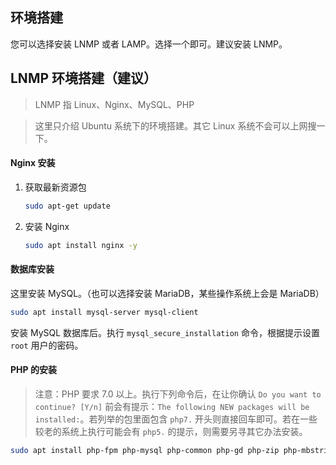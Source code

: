 环境搭建
--------

您可以选择安装 LNMP 或者 LAMP。选择一个即可。建议安装 LNMP。

## LNMP 环境搭建（建议）

> LNMP 指 Linux、Nginx、MySQL、PHP

> 这里只介绍 Ubuntu 系统下的环境搭建。其它 Linux 系统不会可以上网搜一下。

#### Nginx 安装

1. 获取最新资源包
    ```bash
    sudo apt-get update 
    ```
2. 安装 Nginx
    ```bash
    sudo apt install nginx -y
    ```

#### 数据库安装

这里安装 MySQL。（也可以选择安装 MariaDB，某些操作系统上会是 MariaDB）

```bash
sudo apt install mysql-server mysql-client
```

安装 MySQL 数据库后。执行 `mysql_secure_installation` 命令，根据提示设置 `root` 用户的密码。

#### PHP 的安装

> 注意：PHP 要求 7.0 以上。执行下列命令后，在让你确认 `Do you want to continue? [Y/n]` 前会有提示：`The following NEW packages will be installed:`。若列举的包里面包含 `php7.` 开头则直接回车即可。若在一些较老的系统上执行可能会有 `php5.` 的提示，则需要另寻其它办法安装。


```bash
sudo apt install php-fpm php-mysql php-common php-gd php-zip php-mbstring php-xml
```

